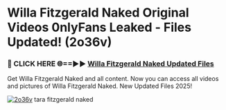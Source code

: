 # Willa Fitzgerald Naked Original Videos 0nlyFans Leaked - Files Updated! (2o36v)

<h3>🔴 CLICK HERE 🌐==►► <a href="https://tinyurl.com/yckcrads" rel="nofollow">Willa Fitzgerald Naked Updated Files</a></h3>

Get Willa Fitzgerald Naked and all content. Now you can access all videos and pictures of Willa Fitzgerald Naked. New Updated Files 2025!

[![2o36v](https://i.imgur.com/hpKpOFt.gif)](https://tinyurl.com/yckcrads)
tara fitzgerald naked